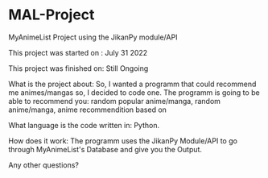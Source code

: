 # MAL-Project
MyAnimeList Project using the JikanPy module/API

This project was started on : July 31 2022

This project was finished on: Still Ongoing

What is the project about:
So, I wanted a programm that could recommend me animes/mangas so, I decided to code one.
The programm is going to be able to recommend you: random popular anime/manga, random anime/manga, anime recommendition based on 

What language is the code written in:
Python.

How does it work:
The programm uses the JikanPy Module/API to go through MyAnimeList's Database and give you the Output.

Any other questions?
